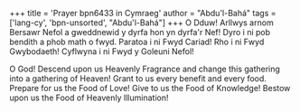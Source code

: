 +++
title = 'Prayer bpn6433 in Cymraeg'
author = "Abdu'l-Bahá"
tags = ['lang-cy', 'bpn-unsorted', "Abdu'l-Bahá"]
+++
O Dduw! Arllwys arnom Bersawr Nefol a gweddnewid y dyrfa hon yn dyrfa'r Nef! Dyro i ni pob bendith a phob math o fwyd. Paratoa i ni Fwyd Cariad! Rho i ni Fwyd Gwybodaeth! Cyflwyna i ni Fwyd y Goleuni Nefol!


O God! Descend upon us Heavenly Fragrance and change this gathering into a gathering of Heaven! Grant to us every benefit and every food. Prepare for us the Food of Love! Give to us the Food of Knowledge! Bestow upon us the Food of Heavenly Illumination!
